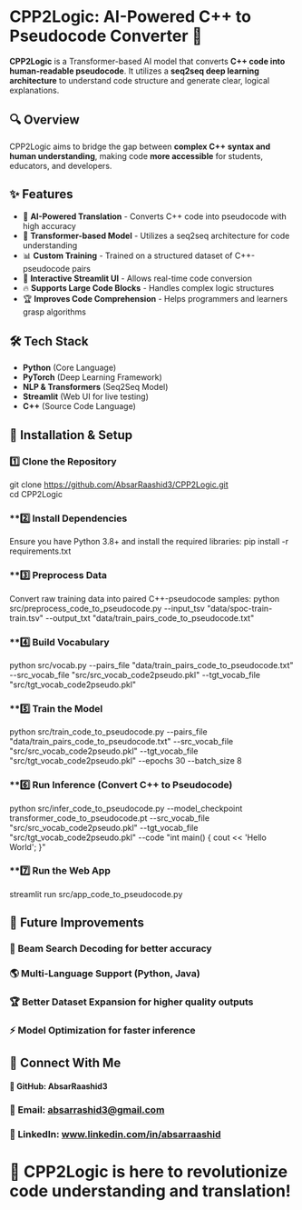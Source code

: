 # **CPP2Logic: AI-Powered C++ to Pseudocode Converter** 🚀  

**CPP2Logic** is a Transformer-based AI model that converts **C++ code into human-readable pseudocode**. It utilizes a **seq2seq deep learning architecture** to understand code structure and generate clear, logical explanations.  

## **🔍 Overview**  
CPP2Logic aims to bridge the gap between **complex C++ syntax and human understanding**, making code **more accessible** for students, educators, and developers.  

## **✨ Features**  
- 🚀 **AI-Powered Translation** - Converts C++ code into pseudocode with high accuracy  
- 🧠 **Transformer-based Model** - Utilizes a seq2seq architecture for code understanding  
- 📊 **Custom Training** - Trained on a structured dataset of C++-pseudocode pairs  
- 🎯 **Interactive Streamlit UI** - Allows real-time code conversion  
- 🔥 **Supports Large Code Blocks** - Handles complex logic structures  
- 🏆 **Improves Code Comprehension** - Helps programmers and learners grasp algorithms  

## **🛠 Tech Stack**  
- **Python** (Core Language)  
- **PyTorch** (Deep Learning Framework)  
- **NLP & Transformers** (Seq2Seq Model)  
- **Streamlit** (Web UI for live testing)  
- **C++** (Source Code Language)  



## **🚀 Installation & Setup**  
### **1️⃣ Clone the Repository**  
git clone https://github.com/AbsarRaashid3/CPP2Logic.git  
cd CPP2Logic

### **2️⃣ Install Dependencies
Ensure you have Python 3.8+ and install the required libraries:
pip install -r requirements.txt

### **3️⃣ Preprocess Data
Convert raw training data into paired C++-pseudocode samples:
python src/preprocess_code_to_pseudocode.py --input_tsv "data/spoc-train-train.tsv" --output_txt "data/train_pairs_code_to_pseudocode.txt"

### **4️⃣ Build Vocabulary
python src/vocab.py --pairs_file "data/train_pairs_code_to_pseudocode.txt" --src_vocab_file "src/src_vocab_code2pseudo.pkl" --tgt_vocab_file "src/tgt_vocab_code2pseudo.pkl"

### **5️⃣ Train the Model
python src/train_code_to_pseudocode.py --pairs_file "data/train_pairs_code_to_pseudocode.txt" --src_vocab_file "src/src_vocab_code2pseudo.pkl" --tgt_vocab_file "src/tgt_vocab_code2pseudo.pkl" --epochs 30 --batch_size 8

### **6️⃣ Run Inference (Convert C++ to Pseudocode)
python src/infer_code_to_pseudocode.py --model_checkpoint transformer_code_to_pseudocode.pt --src_vocab_file "src/src_vocab_code2pseudo.pkl" --tgt_vocab_file "src/tgt_vocab_code2pseudo.pkl" --code "int main() { cout << 'Hello World'; }"

### **7️⃣ Run the Web App
streamlit run src/app_code_to_pseudocode.py


## 📌 Future Improvements
### 🔄 Beam Search Decoding for better accuracy
### 🌎 Multi-Language Support (Python, Java)
### 🏆 Better Dataset Expansion for higher quality outputs
### ⚡ Model Optimization for faster inference

## 📩 Connect With Me
#### 💼 GitHub: AbsarRaashid3
### 📧 Email: absarrashid3@gmail.com
### 🔗 LinkedIn: www.linkedin.com/in/absarraashid

# 🚀 CPP2Logic is here to revolutionize code understanding and translation!

